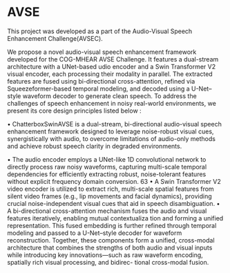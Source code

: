 # AVSE
This project was developed as a part of the Audio-Visual Speech Enhancement Challenge(AVSEC).

We propose a novel audio-visual speech enhancement framework developed for the COG-MHEAR AVSE Challenge.
It features a dual-stream architecture with a UNet-based udio encoder and a Swin Transformer V2 visual encoder, each processing their modality in parallel.
The extracted features are fused using bi-directional cross-attention, refined via Squeezeformer-based temporal modeling, and decoded using a U-Net–style waveform decoder to generate clean speech.
To address the challenges of speech enhancement in noisy real-world environments, we present its core design principles listed below :

• ChatterboxSwinAVSE is a dual-stream, bi-directional audio-visual speech enhancement framework designed to leverage
noise-robust visual cues, synergistically with audio, to overcome limitations of audio-only methods and achieve robust 
speech clarity in degraded environments.

• The audio encoder employs a UNet-like 1D convolutional 
network to directly process raw noisy waveforms, capturing 
multi-scale temporal dependencies for efficiently extracting 
robust, noise-tolerant features without explicit frequency domain conversion. 63
• A Swin Transformer V2 video encoder is utilized to extract 
rich, multi-scale spatial features from silent video frames 
(e.g., lip movements and facial dynamics), providing crucial 
noise-independent visual cues that aid in speech disambiguation. 
• A bi-directional cross-attention mechanism fuses the audio 
and visual features iteratively, enabling mutual contextualiza
tion and forming a unified representation. This fused embedding is further refined through temporal modeling and passed 
to a U-Net–style decoder for waveform reconstruction. 
Together, these components form a unified, cross-modal architecture that combines the strengths of both audio and visual 
inputs while introducing key innovations—such as raw waveform encoding, spatially rich visual processing, and bidirec- 
tional cross-modal fusion.
